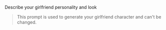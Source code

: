 Describe your girlfriend personality and look

> This prompt is used to generate your girlfriend character and can't be changed\.